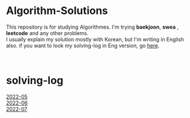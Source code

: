 # Algorithm-Solutions
This repository is for studying Algorithmes. I'm trying **baekjoon**, **swea** , **leetcode** and any other problems. <br>
I usually explain my solution mostly with Korean, but I'm writing in English also. if you want to look my solving-log in Eng version, go [here](./leetcode). <br>

<br>

# solving-log
[2022-05](./solving-log-2205.md)<br>
[2022-06](./solving-log-2206.md)<br>
[2022-07](./solving-log-2207.md)<br>

